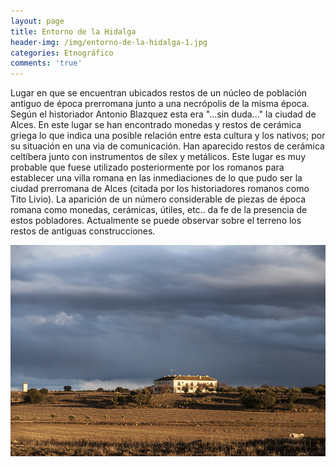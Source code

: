 ```yaml
---
layout: page
title: Entorno de la Hidalga
header-img: /img/entorno-de-la-hidalga-1.jpg
categories: Etnográfico
comments: 'true'
---
```



Lugar en que se encuentran ubicados restos de un núcleo de población antiguo de época prerromana junto a una necrópolis de la misma época. Según el historiador Antonio Blazquez esta era "...sin duda..." la ciudad de Alces. En este lugar se han encontrado monedas y restos de cerámica griega lo que indica una posible relación entre esta cultura y los nativos; por su situación en una via de comunicación. Han aparecido restos de cerámica celtíbera junto con instrumentos de sílex y metálicos. Este lugar es muy probable que fuese utilizado posteriormente por los romanos para establecer una villa romana en las inmediaciones de lo que pudo ser la ciudad prerromana de Alces (citada por los historiadores romanos como Tito Livio). La aparición de un número considerable de piezas de época romana como monedas, cerámicas, útiles, etc.. da fe de la presencia de estos pobladores. Actualmente se puede observar sobre el terreno los restos de antiguas construcciones.

<div class="photos">
<img src="/img/entorno-de-la-hidalga-1.jpg" alt="Entorno de la Hidalga">
</div>
